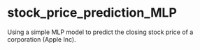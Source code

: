 # stock_price_prediction_MLP
Using a simple MLP model to predict the closing stock price of a corporation (Apple Inc).
